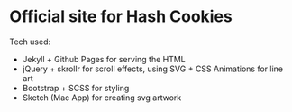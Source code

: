 # Official site for Hash Cookies

Tech used:
* Jekyll + Github Pages for serving the HTML
* jQuery + skrollr for scroll effects, using SVG + CSS Animations for line art
* Bootstrap + SCSS for styling
* Sketch (Mac App) for creating svg artwork
